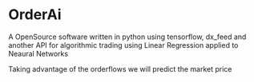 # OrderAi
A OpenSource software written in python using tensorflow, dx_feed and another API for algorithmic trading using Linear Regression applied to Neaural Networks


Taking advantage of the orderflows we will predict the market price